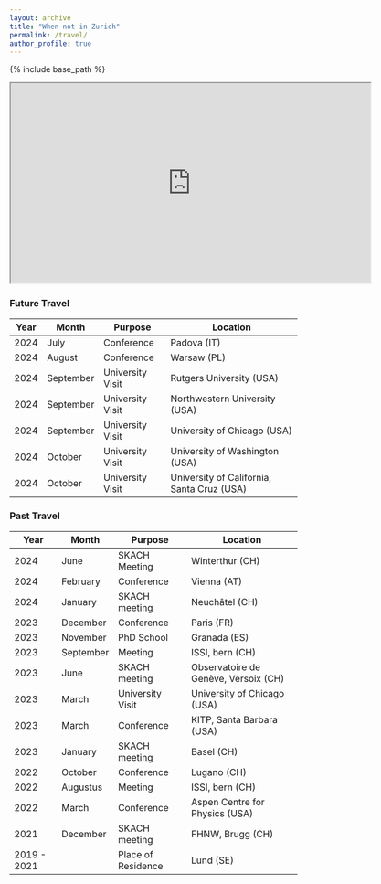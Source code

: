 ```yaml
---
layout: archive
title: "When not in Zurich"
permalink: /travel/
author_profile: true
---
```

{% include base_path %}


<iframe src="https://www.google.com/maps/d/u/0/embed?mid=1ZKnNdpG1xGxX38uU4W9DiwEte-9hz8g&ehbc=2E312F&noprof=1" width="630" height="350"></iframe> 


### Future Travel
<div class="tg-wrap"><table>
<thead>
  <tr>
    <th>Year</th>
    <th>Month</th>
    <th>Purpose</th>
    <th>Location</th>
  </tr>
</thead>
<tbody>
  <tr>
    <td>2024</td>
    <td>July</td>
    <td>Conference</td>
    <td>Padova (IT)</td>
  </tr>
  <tr>
    <td>2024</td>
    <td>August</td>
    <td>Conference</td>
    <td>Warsaw (PL)</td>
  </tr>
  <tr>
    <td>2024</td>
    <td>September</td>
    <td>University Visit</td>
    <td>Rutgers University (USA)</td>
  </tr>
  <tr>
    <td>2024</td>
    <td>September</td>
    <td>University Visit</td>
    <td>Northwestern University (USA)</td>
  </tr>
  <tr>
    <td>2024</td>
    <td>September</td>
    <td>University Visit</td>
    <td>University of Chicago (USA)</td>
  </tr>
  <tr>
    <td>2024</td>
    <td>October</td>
    <td>University Visit</td>
    <td>University of Washington (USA)</td>
  </tr>
  <tr>
    <td>2024</td>
    <td>October</td>
    <td>University Visit</td>
    <td>University of California, Santa Cruz (USA)</td>
  </tr>
</tbody>
</table></div>

### Past Travel

<div class="tg-wrap"><table>
<thead>
  <tr>
    <th>Year</th>
    <th>Month</th>
    <th>Purpose</th>
    <th>Location</th>
  </tr>
</thead>
<tbody>
  <tr>
    <td>2024</td>
    <td>June</td>
    <td>SKACH Meeting</td>
    <td>Winterthur (CH)</td>
  </tr>
  <tr>
    <td>2024</td>
    <td>February</td>
    <td>Conference</td>
    <td>Vienna (AT)</td>
  </tr>
  <tr>
    <td>2024</td>
    <td>January</td>
    <td>SKACH meeting</td>
    <td>Neuchâtel (CH)</td>
  </tr>
  <tr>
    <td>2023</td>
    <td>December</td>
    <td>Conference</td>
    <td>Paris (FR)</td>
  </tr>
  <tr>
    <td>2023</td>
    <td>November</td>
    <td>PhD School</td>
    <td>Granada (ES)</td>
  </tr>
  <tr>
    <td>2023</td>
    <td>September</td>
    <td>Meeting</td>
    <td>ISSI, bern (CH)</td>
  </tr>
  <tr>
    <td>2023</td>
    <td>June</td>
    <td>SKACH meeting</td>
    <td>Observatoire de Genève, Versoix (CH)</td>
  </tr>
  <tr>
    <td>2023</td>
    <td>March</td>
    <td>University Visit</td>
    <td>University of Chicago (USA)</td>
  </tr>
  <tr>
    <td>2023</td>
    <td>March</td>
    <td>Conference</td>
    <td>KITP, Santa Barbara (USA)</td>
  </tr>
  <tr>
    <td>2023</td>
    <td>January</td>
    <td>SKACH meeting</td>
    <td>Basel (CH)</td>
  </tr>
  <tr>
    <td>2022</td>
    <td>October</td>
    <td>Conference</td>
    <td>Lugano (CH)</td>
  </tr>
  <tr>
    <td>2022</td>
    <td>Augustus</td>
    <td>Meeting</td>
    <td>ISSI, bern (CH)</td>
  </tr>
  <tr>
    <td>2022</td>
    <td>March</td>
    <td>Conference</td>
    <td>Aspen Centre for Physics (USA)</td>
  </tr>
  <tr>
    <td>2021</td>
    <td>December</td>
    <td>SKACH meeting</td>
    <td>FHNW, Brugg (CH)</td>
  </tr>
  <tr>
    <td>2019 - 2021</td>
    <td></td>
    <td>Place of Residence</td>
    <td>Lund (SE)</td>
  </tr>
</tbody>
</table></div>
